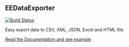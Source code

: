 EEDataExporter
-------------
[![Build Status](https://api.travis-ci.org/Antek88/DataExporter.png?branch=master)](http://travis-ci.org/Antek88/DataExporter)

Easy export data to CSV, XML, JSON, Excel and HTML file.


[Read the Documentation and see example](https://github.com/EE/DataExporter/blob/master/Resources/doc/index.md)